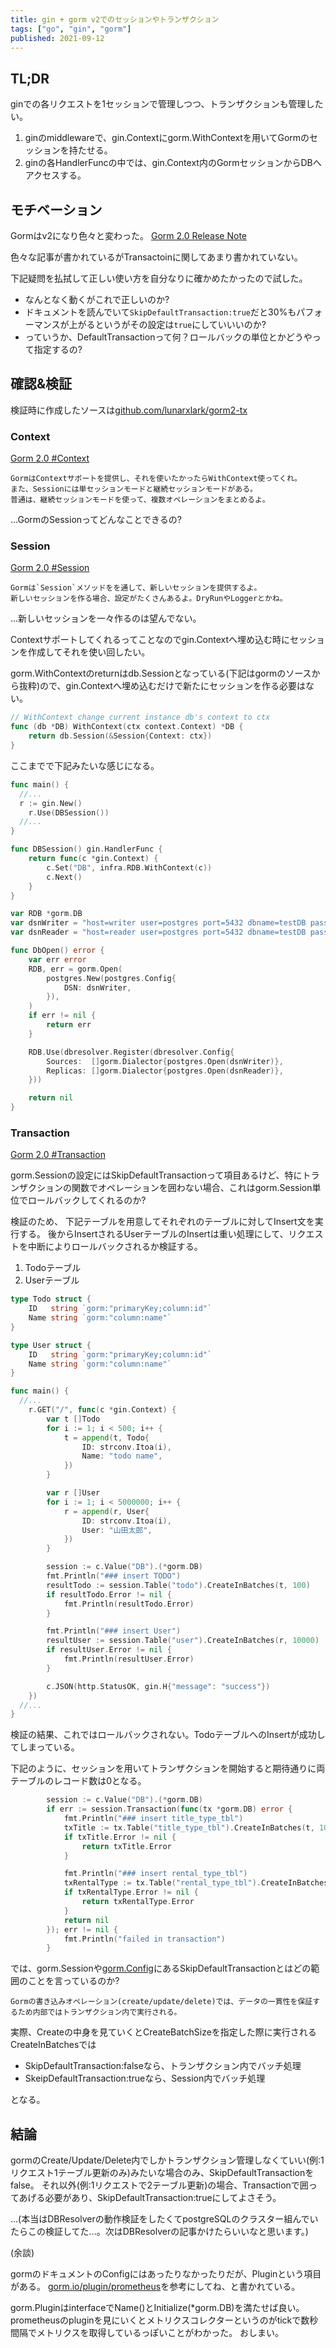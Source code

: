 ```yaml
---
title: gin + gorm v2でのセッションやトランザクション
tags: ["go", "gin", "gorm"]
published: 2021-09-12
---
```


## TL;DR

ginでの各リクエストを1セッションで管理しつつ、トランザクションも管理したい。

1. ginのmiddlewareで、gin.Contextにgorm.WithContextを用いてGormのセッションを持たせる。
2. ginの各HandlerFuncの中では、gin.Context内のGormセッションからDBへアクセスする。


## モチベーション

Gormはv2になり色々と変わった。 [Gorm 2.0 Release Note](https://gorm.io/docs/v2_release_note.html)

色々な記事が書かれているがTransactoinに関してあまり書かれていない。

下記疑問を払拭して正しい使い方を自分なりに確かめたかったので試した。

- なんとなく動くがこれで正しいのか?
- ドキュメントを読んでいて`SkipDefaultTransaction:true`だと30%もパフォーマンスが上がるというがその設定は`true`にしていいいのか?
- っていうか、DefaultTransactionって何？ロールバックの単位とかどうやって指定するの?


## 確認&検証

検証時に作成したソースは[github.com/lunarxlark/gorm2-tx](https://github.com/lunarxlark/gorm2-tx)


### Context

[Gorm 2.0 #Context](https://gorm.io/docs/context.html)

```
GormはContextサポートを提供し、それを使いたかったらWithContext使ってくれ。
また、Sessionには単セッションモードと継続セッションモードがある。
普通は、継続セッションモードを使って、複数オペレーションをまとめるよ。
```

...GormのSessionってどんなことできるの?


### Session

[Gorm 2.0 #Session](https://gorm.io/docs/session.html)

```
Gormは`Session`メソッドをを通して、新しいセッションを提供するよ。
新しいセッションを作る場合、設定がたくさんあるよ。DryRunやLoggerとかね。
```

...新しいセッションを一々作るのは望んでない。

Contextサポートしてくれるってことなのでgin.Contextへ埋め込む時にセッションを作成してそれを使い回したい。

gorm.WithContextのreturnはdb.Sessionとなっている(下記はgormのソースから抜粋)ので、gin.Contextへ埋め込むだけで新たにセッションを作る必要はない。

```go
// WithContext change current instance db's context to ctx
func (db *DB) WithContext(ctx context.Context) *DB {
	return db.Session(&Session{Context: ctx})
}
```

ここまでで下記みたいな感じになる。

```go
func main() {
  //...
  r := gin.New()
	r.Use(DBSession())
  //...
}

func DBSession() gin.HandlerFunc {
	return func(c *gin.Context) {
		c.Set("DB", infra.RDB.WithContext(c))
		c.Next()
	}
}

var RDB *gorm.DB
var dsnWriter = "host=writer user=postgres port=5432 dbname=testDB password=pass sslmode=disable"
var dsnReader = "host=reader user=postgres port=5432 dbname=testDB password=pass sslmode=disable"

func DbOpen() error {
	var err error
	RDB, err = gorm.Open(
		postgres.New(postgres.Config{
			DSN: dsnWriter,
		}),
	)
	if err != nil {
		return err
	}

	RDB.Use(dbresolver.Register(dbresolver.Config{
		Sources:  []gorm.Dialector{postgres.Open(dsnWriter)},
		Replicas: []gorm.Dialector{postgres.Open(dsnReader)},
	}))

	return nil
}
```


### Transaction

[Gorm 2.0 #Transaction](https://gorm.io/docs/transactions.html)

gorm.Sessionの設定にはSkipDefaultTransactionって項目あるけど、特にトランザクションの関数でオペレーションを囲わない場合、これはgorm.Session単位でロールバックしてくれるのか?

検証のため、 下記テーブルを用意してそれぞれのテーブルに対してInsert文を実行する。
後からInsertされるUserテーブルのInsertは重い処理にして、リクエストを中断によりロールバックされるか検証する。
1. Todoテーブル
2. Userテーブル

```go
type Todo struct {
	ID   string `gorm:"primaryKey;column:id"`
	Name string `gorm:"column:name"`
}

type User struct {
	ID   string `gorm:"primaryKey;column:id"`
	Name string `gorm:"column:name"`
}

func main() {
  //...
	r.GET("/", func(c *gin.Context) {
		var t []Todo
		for i := 1; i < 500; i++ {
			t = append(t, Todo{
				ID: strconv.Itoa(i),
				Name: "todo name",
			})
		}

		var r []User
		for i := 1; i < 5000000; i++ {
			r = append(r, User{
				ID: strconv.Itoa(i),
				User: "山田太郎",
			})
		}

		session := c.Value("DB").(*gorm.DB)
		fmt.Println("### insert TODO")
		resultTodo := session.Table("todo").CreateInBatches(t, 100)
		if resultTodo.Error != nil {
			fmt.Println(resultTodo.Error)
		}

		fmt.Println("### insert User")
		resultUser := session.Table("user").CreateInBatches(r, 10000)
		if resultUser.Error != nil {
			fmt.Println(resultUser.Error)
		}

		c.JSON(http.StatusOK, gin.H{"message": "success"})
	})
  //...
}
```

検証の結果、これではロールバックされない。TodoテーブルへのInsertが成功してしまっている。

下記のように、セッションを用いてトランザクションを開始すると期待通りに両テーブルのレコード数は0となる。

```go
		session := c.Value("DB").(*gorm.DB)
		if err := session.Transaction(func(tx *gorm.DB) error {
			fmt.Println("### insert title_type_tbl")
			txTitle := tx.Table("title_type_tbl").CreateInBatches(t, 100)
			if txTitle.Error != nil {
				return txTitle.Error
			}

			fmt.Println("### insert rental_type_tbl")
			txRentalType := tx.Table("rental_type_tbl").CreateInBatches(r, 10000)
			if txRentalType.Error != nil {
				return txRentalType.Error
			}
			return nil
		}); err != nil {
			fmt.Println("failed in transaction")
		}
```

では、gorm.Sessionや[gorm.Config](https://gorm.io/docs/gorm_config.html)にあるSkipDefaultTransactionとはどの範囲のことを言っているのか?

```
Gormの書き込みオペレーション(create/update/delete)では、データの一貫性を保証するため内部ではトランザクション内で実行される。
```

実際、Createの中身を見ていくとCreateBatchSizeを指定した際に実行されるCreateInBatchesでは

- SkipDefaultTransaction:falseなら、トランザクション内でバッチ処理
- SkeipDefaultTransaction:trueなら、Session内でバッチ処理

となる。


## 結論

gormのCreate/Update/Delete内でしかトランザクション管理しなくていい(例:1リクエスト1テーブル更新のみ)みたいな場合のみ、SkipDefaultTransactionをfalse。
それ以外(例:1リクエストで2テーブル更新)の場合、Transactionで囲ってあげる必要があり、SkipDefaultTransaction:trueにしてよさそう。


...(本当はDBResolverの動作検証をしたくてpostgreSQLのクラスター組んでいたらこの検証してた...。次はDBResolverの記事かけたらいいなと思います。)



(余談)

gormのドキュメントのConfigにはあったりなかったりだが、Pluginという項目がある。
[gorm.io/plugin/prometheus](https://github.com/go-gorm/prometheus/blob/master/prometheus.go)を参考にしてね、と書かれている。

gorm.PluginはinterfaceでName()とInitialize(*gorm.DB)を満たせば良い。
prometheusのpluginを見にいくとメトリクスコレクターというのがtickで数秒間隔でメトリクスを取得しているっぽいことがわかった。
おしまい。
